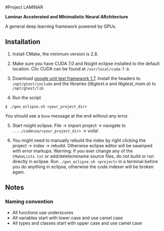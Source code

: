 #Project LAMINAR

**Laminar Accelerated and MInimalistic Neural ARchitecture**

A general deep learning framework powered by GPUs. 

## Installation

 1. Install CMake, the minimum version is 2.8.
 
 2. Make sure you have CUDA 7.0 and Nsight eclipse installed to the default location. Clic CUDA can be found at `/usr/local/cuda-7.0`.
 
 3. Download [google unit test framework 1.7](https://code.google.com/p/googletest/downloads/detail?name=gtest-1.7.0.zip&can=2&q=). Install the headers to `/opt/gtest/include` and the libraries (*libgtest.a* and *libgtest_main.a*) to `/opt/gtest/lib`
 
 4. Run the script  
  ```
  $ ./gen_eclipse.sh <your_project_dir>
  ``` 
  You should see a `Done` message at the end without any error. 
 
 5. Start nsight eclipse. File -> import project -> navigate to `..../cadenza/<your_project_dir>` -> voila!
 
 6. You might need to manually rebuild the index by right clicking the project -> index -> rebuild. Otherwise eclipse editor will be swamped with error markups. 
Warning: if you ever change any of the `CMakeLists.txt` or add/delete/rename source files, do not build or run directly in eclipse. Run `./gen_eclipse.sh <project>` in a terminal before you do anything in eclipse, otherwise the code indexer will be broken again. 

## Notes
### Naming convention

 - All functions use underscores
 - All variables start with lower case and use camel case
 - All types and classes start with upper case and use camel case
